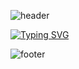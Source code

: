 ![header](https://capsule-render.vercel.app/api?type=waving&color=808080&height=120&section=header)

[![Typing SVG](https://readme-typing-svg.herokuapp.com/?color=808080&size=35&center=true&vCenter=true&width=1000&lines=Hello,+I'm+Guilherme+Oliveira;I'm+from+Brazil+-Juiz+de+Fora(MG);.NET+Software+Engineer)](https://git.io/typing-svg)

![footer](https://capsule-render.vercel.app/api?type=waving&color=808080&height=120&section=footer)

